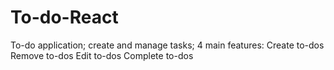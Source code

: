 # To-do-React 
To-do application; create and manage tasks; 4 main features: 
Create to-dos 
Remove to-dos 
Edit to-dos
Complete to-dos
